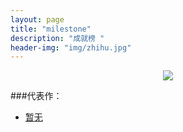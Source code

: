 ```yaml
---
layout: page
title: "milestone"
description: "成就榜 "
header-img: "img/zhihu.jpg"
---
```



<center>
    <p><img src="../img/Windows_update_icon.png" align="center"></p>
</center>


###代表作：


- [暂无](http://flyink.org)